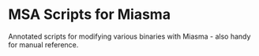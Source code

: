 MSA Scripts for Miasma
========
Annotated scripts for modifying various binaries with Miasma - also handy for manual reference.
